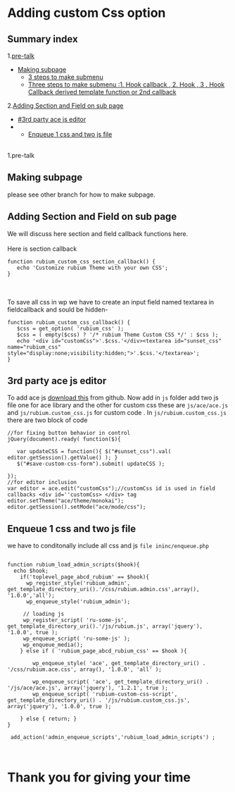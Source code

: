 # Adding custom Css option<br>
 ## Summary index

1.[pre-talk](#pre-talk)
   - [Making subpage](#Making-subpage)
     - [3 steps to make submenu](3-steps-to-make-submenu)
     - [Three steps to make submenu :1. Hook callback , 2. Hook , 3 . Hook Callback derived template function or 2nd callback](#Three-steps-to-make-submenu)<br>

2.[Adding Section and Field on sub page](#Adding-Section-and-Field-on-sub-page)
   - [#3rd party ace js editor](#3rd-party-ace-js-editor)
   - - [Enqueue 1 css and two js file ](#Enqueue-1-css-and-two-js-file )
     <br>

 1.pre-talk

 ## Making subpage 
 please see other branch for how to make subpage.
 ## Adding Section and Field on sub page
 We will discuss here section and field callback functions here.<br><br>
 Here is section callback
 ```
function rubium_custom_css_section_callback() {
	echo 'Customize rubium Theme with your own CSS';
}
 ```
 
 <br><br>
 To save all css in wp we have to create an input field named textarea in fieldcallback and sould be hidden-
 ```
function rubium_custom_css_callback() {
	$css = get_option( 'rubium_css' );
	$css = ( empty($css) ? '/* rubium Theme Custom CSS */' : $css );
	echo '<div id="customCss">'.$css.'</div><textarea id="sunset_css" name="rubium_css" style="display:none;visibility:hidden;">'.$css.'</textarea>';
}
 ```

 ## 3rd party ace js editor
 To add ace js [download this](https://github.com/ajaxorg/ace-builds/) from github.
 Now add in `js` folder add two js file one for ace library and the other for custom css these are ```js/ace/ace.js``` and ```js/rubium.custom_css.js``` for custom code . In ```js/rubium.custom_css.js``` there are two block of code
 ```
 //for fixing button behavior in control
jQuery(document).ready( function($){
	
	var updateCSS = function(){ $("#sunset_css").val( editor.getSession().getValue() ); }
	$("#save-custom-css-form").submit( updateCSS );
	
});
//for editor inclusion 
var editor = ace.edit("customCss");//customCss id is used in field callbacks <div id=''customCss> </div> tag
editor.setTheme("ace/theme/monokai");
editor.getSession().setMode("ace/mode/css");
 ``` 
## Enqueue 1 css and two js file 
we have to conditonally include all css and js ```file ininc/enqueue.php```

```

function rubium_load_admin_scripts($hook){
  echo $hook;
    if('toplevel_page_abcd_rubium' == $hook){
      wp_register_style('rubium_admin', get_template_directory_uri().'/css/rubium.admin.css',array(), '1.0.0','all');
      wp_enqueue_style('rubium_admin');
      
     // loading js
     wp_register_script( 'ru-some-js', get_template_directory_uri().'/js/rubium.js', array('jquery'), '1.0.0', true );
     wp_enqueue_script( 'ru-some-js' );
     wp_enqueue_media();
    } else if ( 'rubium_page_abcd_rubium_css' == $hook ){
		
		wp_enqueue_style( 'ace', get_template_directory_uri() . '/css/rubium.ace.css', array(), '1.0.0', 'all' );
		
		wp_enqueue_script( 'ace', get_template_directory_uri() . '/js/ace/ace.js', array('jquery'), '1.2.1', true );
		wp_enqueue_script( 'rubium-custom-css-script', get_template_directory_uri() . '/js/rubium.custom_css.js', array('jquery'), '1.0.0', true );
	
	} else { return; }
} 

 add_action('admin_enqueue_scripts','rubium_load_admin_scripts') ;



```
# Thank you for giving your time

 